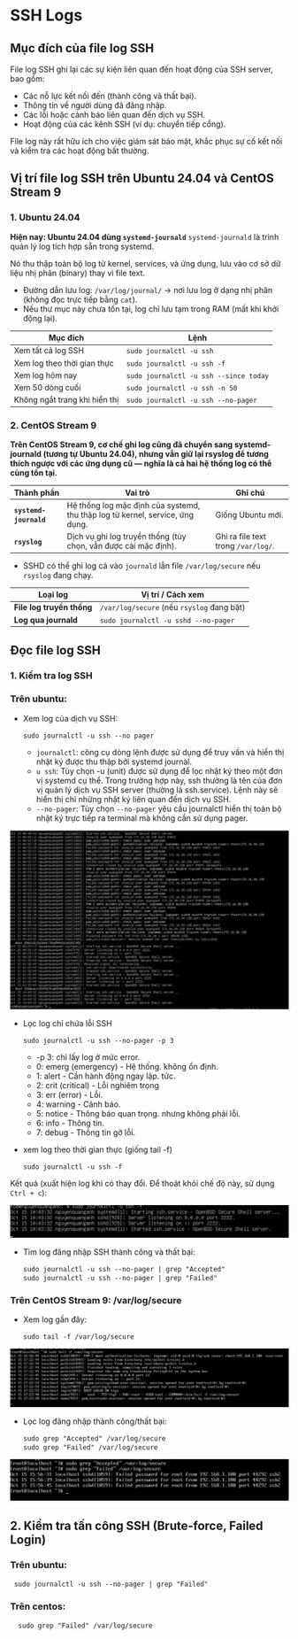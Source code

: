 # SSH Logs

## Mục đích của file log SSH

File log SSH ghi lại các sự kiện liên quan đến hoạt động của SSH server, bao gồm:

- Các nỗ lực kết nối đến (thành công và thất bại).
- Thông tin về người dùng đã đăng nhập.
- Các lỗi hoặc cảnh báo liên quan đến dịch vụ SSH.
- Hoạt động của các kênh SSH (ví dụ: chuyển tiếp cổng).

File log này rất hữu ích cho việc giám sát bảo mật, khắc phục sự cố kết nối và kiểm tra các hoạt động bất thường.

## Vị trí file log SSH trên Ubuntu 24.04 và CentOS Stream 9
### 1. Ubuntu 24.04


**Hiện nay: Ubuntu 24.04 dùng `systemd-journald`**
`systemd-journald` là trình quản lý log tích hợp sẵn trong systemd.

Nó thu thập toàn bộ log từ kernel, services, và ứng dụng, lưu vào cơ sở dữ liệu nhị phân (binary) thay vì file text.

- Đường dẫn lưu log:
`/var/log/journal/` → nơi lưu log ở dạng nhị phân (không đọc trực tiếp bằng `cat`).
- Nếu thư mục này chưa tồn tại, log chỉ lưu tạm trong RAM (mất khi khởi động lại).

| Mục đích                      | Lệnh                                   |
| ----------------------------- | -------------------------------------- |
| Xem tất cả log SSH            | `sudo journalctl -u ssh`               |
| Xem log theo thời gian thực   | `sudo journalctl -u ssh -f`            |
| Xem log hôm nay               | `sudo journalctl -u ssh --since today` |
| Xem 50 dòng cuối              | `sudo journalctl -u ssh -n 50`         |
| Không ngắt trang khi hiển thị | `sudo journalctl -u ssh --no-pager`    |


### 2. CentOS Stream 9

 **Trên CentOS Stream 9, cơ chế ghi log cũng đã chuyển sang systemd-journald (tương tự Ubuntu 24.04), nhưng vẫn giữ lại rsyslog để tương thích ngược với các ứng dụng cũ — nghĩa là cả hai hệ thống log có thể cùng tồn tại.**


| Thành phần             | Vai trò                                                                       | Ghi chú                             |
| ---------------------- | ----------------------------------------------------------------------------- | ----------------------------------- |
| **`systemd-journald`** | Hệ thống log mặc định của systemd, thu thập log từ kernel, service, ứng dụng. | Giống Ubuntu mới.                   |
| **`rsyslog`**          | Dịch vụ ghi log truyền thống (tùy chọn, vẫn được cài mặc định).               | Ghi ra file text trong `/var/log/`. |

- SSHD có thể ghi log cả vào `journald` lẫn file ``/var/log/secure`` nếu `rsyslog` đang chạy.


| Loại log                  | Vị trí / Cách xem                          |
| ------------------------- | ------------------------------------------ |
| **File log truyền thống** | `/var/log/secure` (nếu `rsyslog` đang bật) |
| **Log qua journald**      | `sudo journalctl -u sshd --no-pager`                  |


## Đọc file log SSH

### 1. Kiểm tra log SSH

### Trên ubuntu:

- Xem log của dịch vụ SSH:

      sudo journalctl -u ssh --no pager

  - `journalctl`: công cụ dòng lệnh được sử dụng để truy vấn và hiển thị nhật ký được thu thập bởi systemd journal.
  - `u ssh`: Tùy chọn -u (unit) được sử dụng để lọc nhật ký theo một đơn vị systemd cụ thể. Trong trường hợp này, ssh thường là tên của đơn vị quản lý dịch vụ SSH server (thường là ssh.service). Lệnh này sẽ hiển thị chỉ những nhật ký liên quan đến dịch vụ SSH.
  - `--no-pager`: Tùy chọn `--no-pager` yêu cầu journalctl hiển thị toàn bộ nhật ký trực tiếp ra terminal mà không cần sử dụng pager.

![alt text](image-20.png)
 

- Lọc log chỉ chứa lỗi SSH

      sudo journalctl -u ssh --no-pager -p 3

  - -p 3: chỉ lấy log ở mức error.
  - 0: emerg (emergency) - Hệ thống. không ổn định.
  - 1: alert - Cần hành động ngay lập. tức.
  - 2: crit (critical) - Lỗi nghiêm trọng
  - 3: err (error) - Lỗi.
  - 4: warning - Cảnh báo.
  - 5: notice - Thông báo quan trọng. nhưng không phải lỗi.
  - 6: info - Thông tin.
  - 7: debug - Thông tin gỡ lỗi.
- xem log theo thời gian thực (giống tail -f)

      sudo journalctl -u ssh -f

Kết quả (xuất hiện log khi có thay đổi. Để thoát khỏi chế độ này, sử dụng `Ctrl + c`):

![alt text](image-21.png)

- Tìm log đăng nhập SSH thành công và thất bại:

      sudo journalctl -u ssh --no-pager | grep "Accepted"
      sudo journalctl -u ssh --no-pager | grep "Failed"

### Trên CentOS Stream 9: /var/log/secure

- Xem log gần đây:

      sudo tail -f /var/log/secure

![alt text](image-22.png)

- Lọc log đăng nhập thành công/thất bại:

      sudo grep "Accepted" /var/log/secure
      sudo grep "Failed" /var/log/secure


![alt text](image-23.png)

## 2. Kiểm tra tấn công SSH (Brute-force, Failed Login)

### Trên ubuntu:

     sudo journalctl -u ssh --no-pager | grep "Failed"

### Trên centos:

      sudo grep "Failed" /var/log/secure


